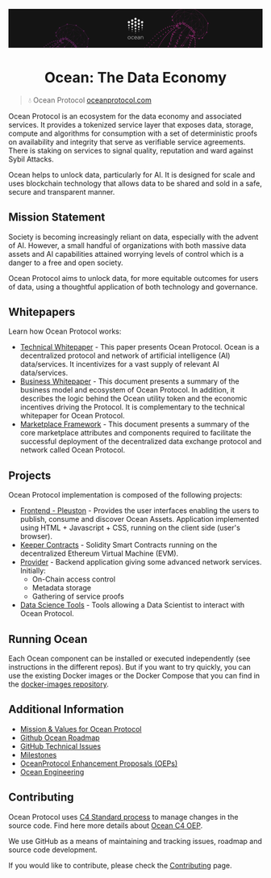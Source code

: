 [![banner](doc/img/repo-banner@2x.png)](https://oceanprotocol.com)

<h1 align="center">Ocean: The Data Economy</h1>

> 💧 Ocean Protocol
> [oceanprotocol.com](https://oceanprotocol.com)


Ocean Protocol is an ecosystem for the data economy and associated services. It provides a tokenized service layer that exposes data, storage, compute and algorithms for consumption with a set of deterministic proofs on availability and integrity that serve as verifiable service agreements. There is staking on services to signal quality, reputation and ward against Sybil Attacks.

Ocean helps to unlock data, particularly for AI. It is designed for scale and uses blockchain technology that allows data to be shared and sold in a safe, secure and transparent manner.


## Mission Statement

Society is becoming increasingly reliant on data, especially with the advent of AI. However, a small handful of organizations with both massive data assets and AI capabilities attained worrying levels of control which is a danger to a free and open society.

Ocean Protocol aims to unlock data, for more equitable outcomes for users of data, using a thoughtful application of both technology and governance.

## Whitepapers

Learn how Ocean Protocol works:

- [Technical Whitepaper](https://oceanprotocol.com/tech-whitepaper.pdf) - This paper presents Ocean Protocol. Ocean is a decentralized protocol and network of artificial intelligence (AI) data/services. It incentivizes for a vast supply of relevant AI data/services.
- [Business Whitepaper](https://oceanprotocol.com/business-whitepaper.pdf) - This document presents a summary of the business model and ecosystem of Ocean Protocol. In addition, it describes the logic behind the Ocean utility token and the economic incentives driving the Protocol. It is complementary to the technical whitepaper for Ocean Protocol.
- [Marketplace Framework](https://oceanprotocol.com/marketplace-framework.pdf) - This document presents a summary of the core marketplace attributes and components required to facilitate the successful deployment of the decentralized data exchange protocol and network called Ocean Protocol.

## Projects

Ocean Protocol implementation is composed of the following projects:

- [Frontend - Pleuston](https://github.com/oceanprotocol/pleuston) - Provides the user interfaces enabling the users to publish, consume and discover Ocean Assets. Application implemented using HTML + Javascript + CSS, running on the client side (user's browser).
- [Keeper Contracts](https://github.com/oceanprotocol/keeper-contracts) - Solidity Smart Contracts running on the decentralized Ethereum Virtual Machine (EVM).
- [Provider](https://github.com/oceanprotocol/provider) - Backend application giving some advanced network services. Initially:
  * On-Chain access control
  * Metadata storage
  * Gathering of service proofs
- [Data Science Tools](https://github.com/oceanprotocol/nautilina) - Tools allowing a Data Scientist to interact with Ocean Protocol.

## Running Ocean

Each Ocean component can be installed or executed independently (see instructions in the different repos).
But if you want to try quickly, you can use the existing Docker images or the Docker Compose that you can find in the [docker-images repository](https://github.com/oceanprotocol/docker-images).

## Additional Information

- [Mission & Values for Ocean Protocol](https://blog.oceanprotocol.com/mission-values-for-ocean-protocol-aba998e95b8)
- [Github Ocean Roadmap](https://github.com/oceanprotocol/ocean/projects/1)
- [GitHub Technical Issues](https://github.com/oceanprotocol/ocean/projects/2)
- [Milestones](https://github.com/oceanprotocol/ocean/milestones?direction=asc&sort=due_date&state=open)
- [OceanProtocol Enhancement Proposals (OEPs)](https://github.com/oceanprotocol/OEPs/)
- [Ocean Engineering](https://github.com/oceanprotocol/dev-ocean)

## Contributing

Ocean Protocol uses [C4 Standard process](https://github.com/unprotocols/rfc/blob/master/1/README.md) to manage changes in the source code.  Find here more details about [Ocean C4 OEP](https://github.com/oceanprotocol/OEPs/tree/master/1).

We use GitHub as a means of maintaining and tracking issues, roadmap and source code development.

If you would like to contribute, please check the [Contributing](CONTRIBUTING.md) page.


